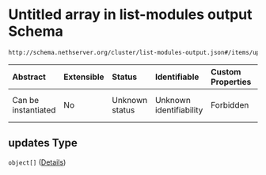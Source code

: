 # Untitled array in list-modules output Schema

```txt
http://schema.nethserver.org/cluster/list-modules-output.json#/items/updates
```



| Abstract            | Extensible | Status         | Identifiable            | Custom Properties | Additional Properties | Access Restrictions | Defined In                                                                            |
| :------------------ | :--------- | :------------- | :---------------------- | :---------------- | :-------------------- | :------------------ | :------------------------------------------------------------------------------------ |
| Can be instantiated | No         | Unknown status | Unknown identifiability | Forbidden         | Allowed               | none                | [list-modules-output.json\*](cluster/list-modules-output.json "open original schema") |

## updates Type

`object[]` ([Details](list-modules-output-items-updates-items.md))

